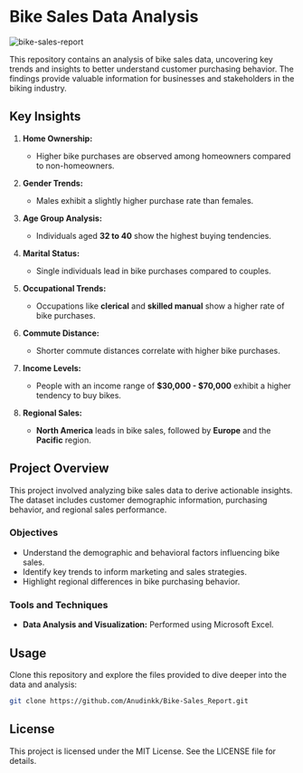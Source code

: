 # Bike Sales Data Analysis

![bike-sales-report](https://github.com/user-attachments/assets/6e1ae688-126b-4ed8-8e60-91ba5b037ffa)


This repository contains an analysis of bike sales data, uncovering key trends and insights to better understand customer purchasing behavior. The findings provide valuable information for businesses and stakeholders in the biking industry.

## Key Insights

1. **Home Ownership:**
   - Higher bike purchases are observed among homeowners compared to non-homeowners.

2. **Gender Trends:**
   - Males exhibit a slightly higher purchase rate than females.

3. **Age Group Analysis:**
   - Individuals aged **32 to 40** show the highest buying tendencies.

4. **Marital Status:**
   - Single individuals lead in bike purchases compared to couples.

5. **Occupational Trends:**
   - Occupations like **clerical** and **skilled manual** show a higher rate of bike purchases.

6. **Commute Distance:**
   - Shorter commute distances correlate with higher bike purchases.

7. **Income Levels:**
   - People with an income range of **$30,000 - $70,000** exhibit a higher tendency to buy bikes.

8. **Regional Sales:**
   - **North America** leads in bike sales, followed by **Europe** and the **Pacific** region.

## Project Overview

This project involved analyzing bike sales data to derive actionable insights. The dataset includes customer demographic information, purchasing behavior, and regional sales performance.

### Objectives
- Understand the demographic and behavioral factors influencing bike sales.
- Identify key trends to inform marketing and sales strategies.
- Highlight regional differences in bike purchasing behavior.

### Tools and Techniques
- **Data Analysis and Visualization:** Performed using Microsoft Excel.

## Usage
Clone this repository and explore the files provided to dive deeper into the data and analysis:

```bash
git clone https://github.com/Anudinkk/Bike-Sales_Report.git
```

## License
This project is licensed under the MIT License. See the LICENSE file for details.

